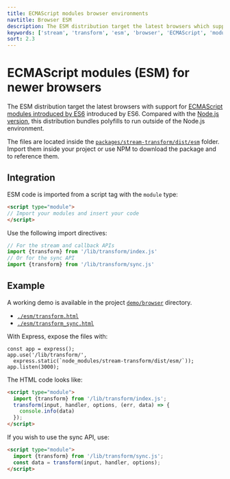 ```yaml
---
title: ECMAScript modules browser environments
navtitle: Browser ESM
description: The ESM distribution target the latest browsers which support ECMAScript modules introduced by ES6.
keywords: ['stream', 'transform', 'esm', 'browser', 'ECMAScript', 'modules']
sort: 2.3
---
```


# ECMAScript modules (ESM) for newer browsers

The ESM distribution target the latest browsers with support for [ECMAScript modules introduced by ES6](https://caniuse.com/es6-module) introduced by ES6. Compared with the [Node.js version](/csv/distributions/nodejs_esm/), this distribution bundles polyfills to run outside of the Node.js environment.

The files are located inside the [`packages/stream-transform/dist/esm`](https://github.com/adaltas/node-csv/tree/master/packages/stream-transform/dist/esm) folder. Import them inside your project or use NPM to download the package and to reference them.

## Integration

ESM code is imported from a script tag with the `module` type:

```html
<script type="module">
// Import your modules and insert your code
</script>
```

Use the following import directives:

```js
// For the stream and callback APIs
import {transform} from '/lib/transform/index.js'
// Or for the sync API
import {transform} from '/lib/transform/sync.js'
```

## Example

A working demo is available in the project [`demo/browser`](https://github.com/adaltas/node-csv/tree/master/demo/browser) directory.

* [`./esm/transform.html`](https://github.com/adaltas/node-csv/tree/master/demo/browser/esm/transform.html)
* [`./esm/transform_sync.html`](https://github.com/adaltas/node-csv/tree/master/demo/browser/esm/transform_sync.html)

With Express, expose the files with:

```
const app = express();
app.use('/lib/transform/',
  express.static(`node_modules/stream-transform/dist/esm/`));
app.listen(3000);
```

The HTML code looks like:

```html
<script type="module">
  import {transform} from '/lib/transform/index.js';
  transform(input, handler, options, (err, data) => {
    console.info(data)
  });
</script>
```

If you wish to use the sync API, use:

```html
<script type="module">
  import {transform} from '/lib/transform/sync.js';
  const data = transform(input, handler, options);
</script>
```
